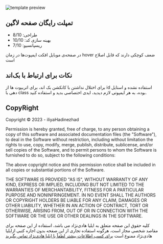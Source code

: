 ![template preview](https://cdn.glitch.global/8352fc0e-bebe-4680-ae0b-269da8b54259/MacBook%20Air%20-%201.png?v=1703659752297)

## تمپلت رایگان صفحه لاگین
- طراحی: 8/10
- بهینه سازی کد: 10/10
- ریسپانسیو: 7/10

در صفحه‌ی موبایل افکت ایمپوت‌ها در زمان hover ضعف کوچکی دارند که قابل اصلاح است

## نکات برای ارتباط با بک‌اند
برای اختلال نداشتن با کانکشن بک اند، برای اتربیوت ها از id استفاده نشده و استایل دهی با class بوده، به هر ایمپوتی لازم دیدید، ایدی اختصاصی بدید و استفاده کنید.

## CopyRight 
Copyright © 2023 - iliyaHadinezhad

Permission is hereby granted, free of charge, to any person obtaining a copy of this software and associated documentation files (the "Software"), to deal in the Software without restriction, including without limitation the rights to use, copy, modify, merge, publish, distribute, sublicense, and/or sell copies of the Software, and to permit persons to whom the Software is furnished to do so, subject to the following conditions:

The above copyright notice and this permission notice shall be included in all copies or substantial portions of the Software.

THE SOFTWARE IS PROVIDED "AS IS", WITHOUT WARRANTY OF ANY KIND, EXPRESS OR IMPLIED, INCLUDING BUT NOT LIMITED TO THE WARRANTIES OF MERCHANTABILITY, FITNESS FOR A PARTICULAR PURPOSE AND NONINFRINGEMENT. IN NO EVENT SHALL THE AUTHORS OR COPYRIGHT HOLDERS BE LIABLE FOR ANY CLAIM, DAMAGES OR OTHER LIABILITY, WHETHER IN AN ACTION OF CONTRACT, TORT OR OTHERWISE, ARISING FROM, OUT OF OR IN CONNECTION WITH THE SOFTWARE OR THE USE OR OTHER DEALINGS IN THE SOFTWARE.

کلیه حقوق این صفحه متعلق به ایلیا هادی‌نژاد می باشد، استفاده از این صفحه برای مقاصد شخصی مجاز است، هرگونه استفاده تجاری از این صفحه بدون اجازه کتبی ازایلیا هادی‌نژاد ممنوع است
[برای کسب اطلاعات بیشتر لطفاً با ایلیا هادی‌نژاد تماس بگیرید](https://github.com/iboxz#contact)

